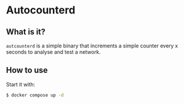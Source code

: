 # Autocounterd

## What is it?

`autcounterd` is a simple binary that increments a simple counter every x seconds to analyse and test a network.

## How to use

Start it with:

``` sh
$ docker compose up -d
```
